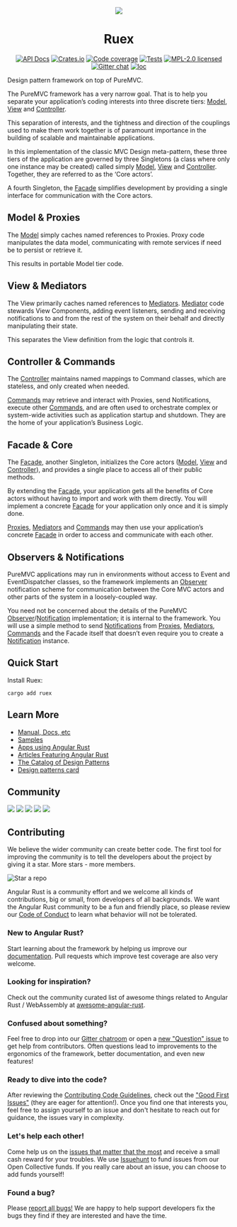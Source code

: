 <div align="center">

[![](https://dudochkin-victor.github.io/assets/ruex/logo-wide.svg)](#top)
# Ruex

[![API Docs][docrs-badge]][docrs-url]
[![Crates.io][crates-badge]][crates-url]
[![Code coverage][codecov-badge]][codecov-url]
[![Tests][tests-badge]][tests-url]
[![MPL-2.0 licensed][license-badge]][license-url]
[![Gitter chat][gitter-badge]][gitter-url]
[![loc][loc-badge]][loc-url]
</div>

[docrs-badge]: https://img.shields.io/docsrs/ruex?style=flat-square
[docrs-url]: https://docs.rs/ruex/
[crates-badge]: https://img.shields.io/crates/v/ruex.svg?style=flat-square
[crates-url]: https://crates.io/crates/ruex
[license-badge]: https://img.shields.io/badge/license-MPL--2.0-blue.svg?style=flat-square
[license-url]: https://github.com/angular-rust/ruex/blob/master/LICENSE
[gitter-badge]: https://img.shields.io/gitter/room/angular_rust/community.svg?style=flat-square
[gitter-url]: https://gitter.im/angular_rust/community
[tests-badge]: https://img.shields.io/github/workflow/status/angular-rust/ruex/Tests?label=tests&logo=github&style=flat-square
[tests-url]: https://github.com/angular-rust/ruex/actions/workflows/tests.yml
[codecov-badge]: https://img.shields.io/codecov/c/github/angular-rust/ruex?logo=codecov&style=flat-square&token=L7KV27OLY0
[codecov-url]: https://codecov.io/gh/angular-rust/ruex
[loc-badge]: https://img.shields.io/tokei/lines/github/angular-rust/ruex?style=flat-square
[loc-url]: https://github.com/angular-rust/ruex

Design pattern framework on top of PureMVC. 

The PureMVC framework has a very narrow goal. That is to help you
separate your application’s coding interests into three discrete tiers:
[Model][2], [View][3] and [Controller][1].

This separation of interests, and the tightness and direction of the
couplings used to make them work together is of paramount
importance in the building of scalable and maintainable applications.

In this implementation of the classic MVC Design meta-pattern, these
three tiers of the application are governed by three Singletons (a class
where only one instance may be created) called simply [Model][2], [View][3]
and [Controller][1]. Together, they are referred to as the ‘Core actors’.

A fourth Singleton, the [Facade][4] simplifies development by providing a
single interface for communication with the Core actors.

## Model & Proxies

The [Model][2] simply caches named references to Proxies. Proxy code
manipulates the data model, communicating with remote services if
need be to persist or retrieve it.

This results in portable Model tier code.

## View & Mediators

The View primarily caches named references to [Mediators][7]. [Mediator][7]
code stewards View Components, adding event listeners, sending
and receiving notifications to and from the rest of the system on
their behalf and directly manipulating their state.

This separates the View definition from the logic that controls it.

## Controller & Commands

The [Controller][1] maintains named mappings to Command classes,
which are stateless, and only created when needed.

[Commands][9] may retrieve and interact with Proxies, send
Notifications, execute other [Commands][9], and are often used to
orchestrate complex or system-wide activities such as application
startup and shutdown. They are the home of your application’s
Business Logic.

## Facade & Core

The [Facade][4], another Singleton, initializes the Core actors ([Model][2],
[View][3] and [Controller][1]), and provides a single place to access all of
their public methods.

By extending the [Facade][4], your application gets all the benefits of
Core actors without having to import and work with them directly.
You will implement a concrete [Facade][4] for your application only once
and it is simply done.

[Proxies][6], [Mediators][7] and [Commands][9] may then use your application’s
concrete [Facade][4] in order to access and communicate with each
other.

## Observers & Notifications

PureMVC applications may run in environments without access to
Event and EventDispatcher classes, so the framework
implements an [Observer][8] notification scheme for communication
between the Core MVC actors and other parts of the system in a
loosely-coupled way.

You need not be concerned about the details of the PureMVC
[Observer][8]/[Notification][5] implementation; it is internal to the
framework. You will use a simple method to send [Notifications][5] from
[Proxies][6], [Mediators][7], [Commands][9] and the Facade itself that doesn’t
even require you to create a [Notification][5] instance.

[1]: https://docs.rs/ruex/latest/ruex/prelude/trait.Controller.html
[2]: https://docs.rs/ruex/latest/ruex/prelude/trait.Model.html
[3]: https://docs.rs/ruex/latest/ruex/prelude/trait.View.html
[4]: https://docs.rs/ruex/latest/ruex/prelude/trait.Facade.html
[5]: https://docs.rs/ruex/latest/ruex/prelude/trait.Notification.html
[6]: https://docs.rs/ruex/latest/ruex/prelude/trait.Proxy.html
[7]: https://docs.rs/ruex/latest/ruex/prelude/trait.Mediator.html
[8]: https://docs.rs/ruex/latest/ruex/prelude/trait.Observer.html
[9]: https://docs.rs/ruex/latest/ruex/prelude/trait.Command.html


## Quick Start

Install Ruex:

	cargo add ruex

## Learn More

* [Manual, Docs, etc](https://angular-rust.github.io/)
* [Samples](https://github.com/angular-rust/ux-samples)
* [Apps using Angular Rust](https://github.com/angular-rust/ruex/wiki/Apps-in-the-Wild)
* [Articles Featuring Angular Rust](https://github.com/angular-rust/ruex/wiki/Articles)
* [The Catalog of Design Patterns](https://refactoring.guru/design-patterns/catalog)
* [Design patterns card](http://www.mcdonaldland.info/files/designpatterns/designpatternscard.pdf)

## Community

 [![](https://img.shields.io/badge/Facebook-1877F2?style=for-the-badge&logo=facebook&logoColor=white)](https://www.facebook.com/groups/angular.rust) 
 [![](https://img.shields.io/badge/Stack_Overflow-FE7A16?style=for-the-badge&logo=stack-overflow&logoColor=white)](https://stackoverflow.com/questions/tagged/angular-rust) 
 [![](https://img.shields.io/badge/YouTube-FF0000?style=for-the-badge&logo=youtube&logoColor=white)](https://www.youtube.com/channel/UCBJTkSl_JWShuolUy4JksTQ) 
 [![](https://img.shields.io/badge/Medium-12100E?style=for-the-badge&logo=medium&logoColor=white)](https://medium.com/@angular.rust) 
 [![](https://img.shields.io/gitter/room/angular_rust/angular_rust?style=for-the-badge)](https://gitter.im/angular_rust/community)


## Contributing

We believe the wider community can create better code. The first tool for improving the community is to tell the developers about the project by giving it a star. More stars - more members.

 ![Star a repo](https://dudochkin-victor.github.io/assets/star-me-wide.svg)
 
Angular Rust is a community effort and we welcome all kinds of contributions, big or small, from developers of all backgrounds. We want the Angular Rust community to be a fun and friendly place, so please review our [Code of Conduct](CODE_OF_CONDUCT.md) to learn what behavior will not be tolerated.

### New to Angular Rust?

Start learning about the framework by helping us improve our [documentation](https://angular-rust.github.io/). Pull requests which improve test coverage are also very welcome.

### Looking for inspiration?

Check out the community curated list of awesome things related to Angular Rust / WebAssembly at [awesome-angular-rust](https://github.com/angular-rust/awesome-angular-rust).

### Confused about something?

Feel free to drop into our [Gitter chatroom](https://gitter.im/angular_rust/community) or open a [new "Question" issue](https://github.com/angular-rust/ruex/issues/new/choose) to get help from contributors. Often questions lead to improvements to the ergonomics of the framework, better documentation, and even new features!

### Ready to dive into the code?

After reviewing the [Contributing Code Guidelines](CONTRIBUTING.md), check out the ["Good First Issues"](https://github.com/angular-rust/ruex/issues?q=is%3Aopen+is%3Aissue+label%3A%22good+first+issue%22) (they are eager for attention!). Once you find one that interests you, feel free to assign yourself to an issue and don't hesitate to reach out for guidance, the issues vary in complexity.

### Let's help each other!

Come help us on the [issues that matter that the most](https://github.com/angular-rust/ruex/labels/%3Adollar%3A%20Funded%20on%20Issuehunt) and receive a small cash reward for your troubles. We use [Issuehunt](https://issuehunt.io/r/angular-rust/ruex/) to fund issues from our Open Collective funds. If you really care about an issue, you can choose to add funds yourself! 

### Found a bug?

Please [report all bugs!](https://github.com/angular-rust/ruex/issues/new/choose) We are happy to help support developers fix the bugs they find if they are interested and have the time.

